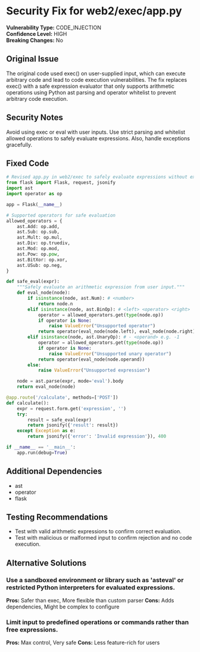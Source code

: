 # Security Fix for web2/exec/app.py

**Vulnerability Type:** CODE_INJECTION  
**Confidence Level:** HIGH  
**Breaking Changes:** No

## Original Issue
The original code used exec() on user-supplied input, which can execute arbitrary code and lead to code execution vulnerabilities. The fix replaces exec() with a safe expression evaluator that only supports arithmetic operations using Python ast parsing and operator whitelist to prevent arbitrary code execution.

## Security Notes
Avoid using exec or eval with user inputs. Use strict parsing and whitelist allowed operations to safely evaluate expressions. Also, handle exceptions gracefully.

## Fixed Code
```py
# Revised app.py in web2/exec to safely evaluate expressions without exec
from flask import Flask, request, jsonify
import ast
import operator as op

app = Flask(__name__)

# Supported operators for safe evaluation
allowed_operators = {
    ast.Add: op.add,
    ast.Sub: op.sub,
    ast.Mult: op.mul,
    ast.Div: op.truediv,
    ast.Mod: op.mod,
    ast.Pow: op.pow,
    ast.BitXor: op.xor,
    ast.USub: op.neg,
}

def safe_eval(expr):
    """Safely evaluate an arithmetic expression from user input."""
    def eval_node(node):
        if isinstance(node, ast.Num): # <number>
            return node.n
        elif isinstance(node, ast.BinOp): # <left> <operator> <right>
            operator = allowed_operators.get(type(node.op))
            if operator is None:
                raise ValueError("Unsupported operator")
            return operator(eval_node(node.left), eval_node(node.right))
        elif isinstance(node, ast.UnaryOp): # - <operand> e.g. -1
            operator = allowed_operators.get(type(node.op))
            if operator is None:
                raise ValueError("Unsupported unary operator")
            return operator(eval_node(node.operand))
        else:
            raise ValueError("Unsupported expression")

    node = ast.parse(expr, mode='eval').body
    return eval_node(node)

@app.route('/calculate', methods=['POST'])
def calculate():
    expr = request.form.get('expression', '')
    try:
        result = safe_eval(expr)
        return jsonify({'result': result})
    except Exception as e:
        return jsonify({'error': 'Invalid expression'}), 400

if __name__ == '__main__':
    app.run(debug=True)

```

## Additional Dependencies
- ast
- operator
- flask

## Testing Recommendations
- Test with valid arithmetic expressions to confirm correct evaluation.
- Test with malicious or malformed input to confirm rejection and no code execution.

## Alternative Solutions

### Use a sandboxed environment or library such as 'asteval' or restricted Python interpreters for evaluated expressions.
**Pros:** Safer than exec, More flexible than custom parser
**Cons:** Adds dependencies, Might be complex to configure

### Limit input to predefined operations or commands rather than free expressions.
**Pros:** Max control, Very safe
**Cons:** Less feature-rich for users

